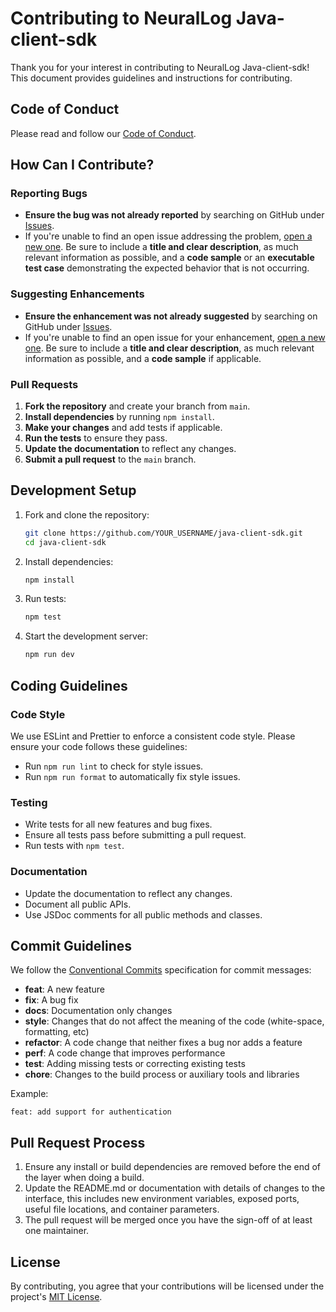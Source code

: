 # Contributing to NeuralLog Java-client-sdk

Thank you for your interest in contributing to NeuralLog Java-client-sdk! This document provides guidelines and instructions for contributing.

## Code of Conduct

Please read and follow our [Code of Conduct](https://github.com/NeuralLog/docs/blob/main/CODE_OF_CONDUCT.md).

## How Can I Contribute?

### Reporting Bugs

- **Ensure the bug was not already reported** by searching on GitHub under [Issues](https://github.com/NeuralLog/java-client-sdk/issues).
- If you're unable to find an open issue addressing the problem, [open a new one](https://github.com/NeuralLog/java-client-sdk/issues/new). Be sure to include a **title and clear description**, as much relevant information as possible, and a **code sample** or an **executable test case** demonstrating the expected behavior that is not occurring.

### Suggesting Enhancements

- **Ensure the enhancement was not already suggested** by searching on GitHub under [Issues](https://github.com/NeuralLog/java-client-sdk/issues).
- If you're unable to find an open issue for your enhancement, [open a new one](https://github.com/NeuralLog/java-client-sdk/issues/new). Be sure to include a **title and clear description**, as much relevant information as possible, and a **code sample** if applicable.

### Pull Requests

1. **Fork the repository** and create your branch from `main`.
2. **Install dependencies** by running `npm install`.
3. **Make your changes** and add tests if applicable.
4. **Run the tests** to ensure they pass.
5. **Update the documentation** to reflect any changes.
6. **Submit a pull request** to the `main` branch.

## Development Setup

1. Fork and clone the repository:
   ```bash
   git clone https://github.com/YOUR_USERNAME/java-client-sdk.git
   cd java-client-sdk
   ```

2. Install dependencies:
   ```bash
   npm install
   ```

3. Run tests:
   ```bash
   npm test
   ```

4. Start the development server:
   ```bash
   npm run dev
   ```

## Coding Guidelines

### Code Style

We use ESLint and Prettier to enforce a consistent code style. Please ensure your code follows these guidelines:

- Run `npm run lint` to check for style issues.
- Run `npm run format` to automatically fix style issues.

### Testing

- Write tests for all new features and bug fixes.
- Ensure all tests pass before submitting a pull request.
- Run tests with `npm test`.

### Documentation

- Update the documentation to reflect any changes.
- Document all public APIs.
- Use JSDoc comments for all public methods and classes.

## Commit Guidelines

We follow the [Conventional Commits](https://www.conventionalcommits.org/) specification for commit messages:

- **feat**: A new feature
- **fix**: A bug fix
- **docs**: Documentation only changes
- **style**: Changes that do not affect the meaning of the code (white-space, formatting, etc)
- **refactor**: A code change that neither fixes a bug nor adds a feature
- **perf**: A code change that improves performance
- **test**: Adding missing tests or correcting existing tests
- **chore**: Changes to the build process or auxiliary tools and libraries

Example:
```
feat: add support for authentication
```

## Pull Request Process

1. Ensure any install or build dependencies are removed before the end of the layer when doing a build.
2. Update the README.md or documentation with details of changes to the interface, this includes new environment variables, exposed ports, useful file locations, and container parameters.
3. The pull request will be merged once you have the sign-off of at least one maintainer.

## License

By contributing, you agree that your contributions will be licensed under the project's [MIT License](./LICENSE).
